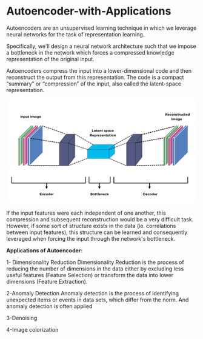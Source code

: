 # Autoencoder-with-Applications

Autoencoders  are an unsupervised learning technique in which we leverage neural networks for the task of  representation learning. 

Specifically, we'll design a neural network  architecture such that we impose a bottleneck in the network  which  forces a compressed knowledge representation  of the original input.  

Autoencoders  compress the input into a lower-dimensional code and then reconstruct the output from this representation. The code is a compact “summary” or “compression” of the input, also called the latent-space representation.

![This is an image](https://github.com/sherif-mg/Autoencoder-with-Applications/blob/main/Autoencoder.png)

If the input features were each independent of one another, this compression and subsequent reconstruction would be a very difficult task. 
However, if some sort of structure exists in the data (ie. correlations between input features), this structure can be learned and consequently leveraged when forcing the input through the network's bottleneck.

**Applications of Autoencoder:**

1- Dimensionality Reduction
Dimensionality Reduction is the process of reducing the number of dimensions in the data either by excluding less useful features (Feature Selection) or transform the data into lower dimensions (Feature Extraction).

2-Anomaly Detection 
Anomaly detection is the process of identifying unexpected items or events in data sets, which differ from the norm. And anomaly detection is often applied

3-Denoising 

4-Image colorization
